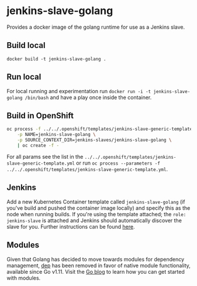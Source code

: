 # jenkins-slave-golang
Provides a docker image of the golang runtime for use as a Jenkins slave.

## Build local
`docker build -t jenkins-slave-golang .`

## Run local
For local running and experimentation run `docker run -i -t jenkins-slave-golang /bin/bash` and have a play once inside the container.

## Build in OpenShift
```bash
oc process -f ../../.openshift/templates/jenkins-slave-generic-template.yml \
    -p NAME=jenkins-slave-golang \
    -p SOURCE_CONTEXT_DIR=jenkins-slaves/jenkins-slave-golang \
    | oc create -f -
```
For all params see the list in the `../../.openshift/templates/jenkins-slave-generic-template.yml` or run `oc process --parameters -f ../../.openshift/templates/jenkins-slave-generic-template.yml`.

## Jenkins
Add a new Kubernetes Container template called `jenkins-slave-golang` (if you've build and pushed the container image locally) and specify this as the node when running builds. If you're using the template attached; the `role: jenkins-slave` is attached and Jenkins should automatically discover the slave for you. Further instructions can be found [here](https://docs.openshift.com/container-platform/4.4/openshift_images/using_images/images-other-jenkins.html#images-other-jenkins-config-kubernetes_images-other-jenkins).

## Modules
Given that Golang has decided to move towards modules for dependency management, [dep](https://github.com/golang/dep) has been removed in favor of native module functionality, available since Go v1.11. Visit the [Go blog](https://blog.golang.org/using-go-modules) to learn how you can get started with modules.